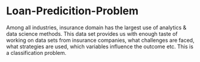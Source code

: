 # Loan-Predicition-Problem
Among all industries, insurance domain has the largest use of analytics &amp; data science methods. This data set provides us with enough taste of working on data sets from insurance companies, what challenges are faced, what strategies are used, which variables influence the outcome etc. This is a classification problem.
